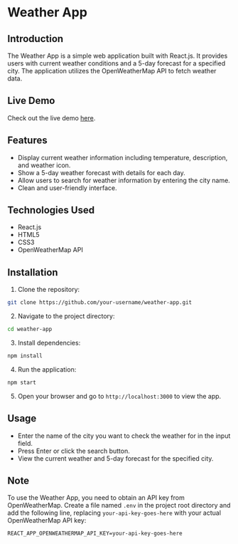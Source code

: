 # Weather App

## Introduction

The Weather App is a simple web application built with React.js. It provides users with current weather conditions and a 5-day forecast for a specified city. The application utilizes the OpenWeatherMap API to fetch weather data.

## Live Demo

Check out the live demo [here](https://weather-app-venkat.netlify.app/).

## Features

- Display current weather information including temperature, description, and weather icon.
- Show a 5-day weather forecast with details for each day.
- Allow users to search for weather information by entering the city name.
- Clean and user-friendly interface.

## Technologies Used

- React.js
- HTML5
- CSS3
- OpenWeatherMap API

## Installation

1. Clone the repository:

```bash
git clone https://github.com/your-username/weather-app.git

```

2. Navigate to the project directory:

```bash
cd weather-app

```

3. Install dependencies:

```bash
npm install
```

4. Run the application:

```bash
npm start

```

5. Open your browser and go to `http://localhost:3000` to view the app.

## Usage

- Enter the name of the city you want to check the weather for in the input field.
- Press Enter or click the search button.
- View the current weather and 5-day forecast for the specified city.



## Note

To use the Weather App, you need to obtain an API key from OpenWeatherMap. Create a file named `.env` in the project root directory and add the following line, replacing `your-api-key-goes-here` with your actual OpenWeatherMap API key:

```plaintext
REACT_APP_OPENWEATHERMAP_API_KEY=your-api-key-goes-here
```
